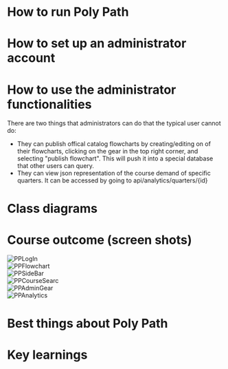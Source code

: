 # How to run Poly Path

# How to set up an administrator account

# How to use the administrator functionalities 
There are two things that administrators can do that the typical user cannot do:
* They can publish offical catalog flowcharts by creating/editing on of their flowcharts, clicking on the gear in the top right corner, and selecting  "publish flowchart". This will push it into a special database that other users can query. 
* They can view json representation of the course demand of specific quarters. It can be accessed by going to api/analytics/quarters/{id}

# Class diagrams

# Course outcome (screen shots)
![PPLogIn](https://github.com/cpe308-309/polypath/blob/master/docs/PolyPathLogIn.png)<br>
![PPFlowchart](https://github.com/cpe308-309/polypath/blob/master/docs/FlowchartPage.png)<br>
![PPSideBar](https://github.com/cpe308-309/polypath/blob/master/docs/PolyPathSideBar.png)<br>
![PPCourseSearc](https://github.com/cpe308-309/polypath/blob/master/docs/PolyPathCourseSearch.png)<br>
![PPAdminGear](https://github.com/cpe308-309/polypath/blob/master/docs/PolyPathAdminGear.png)<br>
![PPAnalytics](https://github.com/cpe308-309/polypath/blob/master/docs/PolyPathAnalytics%20.png)<br>

# Best things about Poly Path

# Key learnings 
